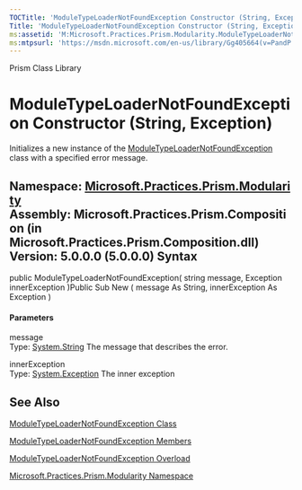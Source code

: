 ```yaml
---
TOCTitle: 'ModuleTypeLoaderNotFoundException Constructor (String, Exception)'
Title: 'ModuleTypeLoaderNotFoundException Constructor (String, Exception) (Microsoft.Practices.Prism.Modularity)'
ms:assetid: 'M:Microsoft.Practices.Prism.Modularity.ModuleTypeLoaderNotFoundException.\#ctor(System.String,System.Exception)'
ms:mtpsurl: 'https://msdn.microsoft.com/en-us/library/Gg405664(v=PandP.50)'
---
```


Prism Class Library

ModuleTypeLoaderNotFoundException Constructor (String, Exception)
=================================================================

Initializes a new instance of the [ModuleTypeLoaderNotFoundException](https://msdn.microsoft.com/t:microsoft.practices.prism.modularity.moduletypeloadernotfoundexception) class with a specified error message.

**Namespace:** [Microsoft.Practices.Prism.Modularity](https://msdn.microsoft.com/n:microsoft.practices.prism.modularity)
**Assembly:** Microsoft.Practices.Prism.Composition (in Microsoft.Practices.Prism.Composition.dll) Version: 5.0.0.0 (5.0.0.0)
Syntax
------

<span id="syntaxToggle"></span>public ModuleTypeLoaderNotFoundException( string message, Exception innerException )Public Sub New ( message As String, innerException As Exception )
#### Parameters

message  
Type: [System.String](http://msdn2.microsoft.com/en-us/library/s1wwdcbf)
The message that describes the error.

innerException  
Type: [System.Exception](http://msdn2.microsoft.com/en-us/library/c18k6c59)
The inner exception

See Also
--------


[ModuleTypeLoaderNotFoundException Class](https://msdn.microsoft.com/t:microsoft.practices.prism.modularity.moduletypeloadernotfoundexception)

[ModuleTypeLoaderNotFoundException Members](https://msdn.microsoft.com/allmembers.t:microsoft.practices.prism.modularity.moduletypeloadernotfoundexception)

[ModuleTypeLoaderNotFoundException Overload](https://msdn.microsoft.com/overload:microsoft.practices.prism.modularity.moduletypeloadernotfoundexception.)

[Microsoft.Practices.Prism.Modularity Namespace](https://msdn.microsoft.com/n:microsoft.practices.prism.modularity)
